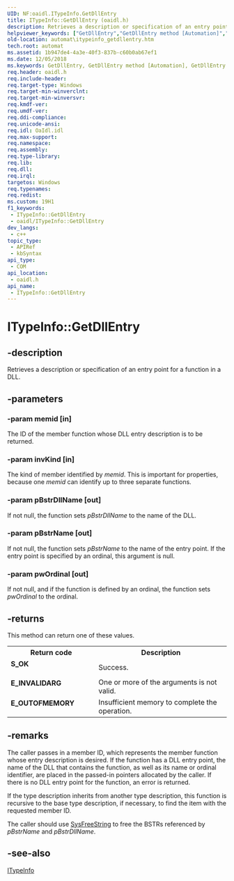 ```yaml
---
UID: NF:oaidl.ITypeInfo.GetDllEntry
title: ITypeInfo::GetDllEntry (oaidl.h)
description: Retrieves a description or specification of an entry point for a function in a DLL.
helpviewer_keywords: ["GetDllEntry","GetDllEntry method [Automation]","GetDllEntry method [Automation]","ITypeInfo interface","ITypeInfo interface [Automation]","GetDllEntry method","ITypeInfo.GetDllEntry","ITypeInfo::GetDllEntry","_oa96_ITypeInfo_GetDllEntry","automat.itypeinfo_getdllentry","oaidl/ITypeInfo::GetDllEntry"]
old-location: automat\itypeinfo_getdllentry.htm
tech.root: automat
ms.assetid: 1b947de4-4a3e-40f3-837b-c60b0ab67ef1
ms.date: 12/05/2018
ms.keywords: GetDllEntry, GetDllEntry method [Automation], GetDllEntry method [Automation],ITypeInfo interface, ITypeInfo interface [Automation],GetDllEntry method, ITypeInfo.GetDllEntry, ITypeInfo::GetDllEntry, _oa96_ITypeInfo_GetDllEntry, automat.itypeinfo_getdllentry, oaidl/ITypeInfo::GetDllEntry
req.header: oaidl.h
req.include-header: 
req.target-type: Windows
req.target-min-winverclnt: 
req.target-min-winversvr: 
req.kmdf-ver: 
req.umdf-ver: 
req.ddi-compliance: 
req.unicode-ansi: 
req.idl: OaIdl.idl
req.max-support: 
req.namespace: 
req.assembly: 
req.type-library: 
req.lib: 
req.dll: 
req.irql: 
targetos: Windows
req.typenames: 
req.redist: 
ms.custom: 19H1
f1_keywords:
 - ITypeInfo::GetDllEntry
 - oaidl/ITypeInfo::GetDllEntry
dev_langs:
 - c++
topic_type:
 - APIRef
 - kbSyntax
api_type:
 - COM
api_location:
 - oaidl.h
api_name:
 - ITypeInfo::GetDllEntry
---
```


# ITypeInfo::GetDllEntry


## -description

Retrieves a description or specification of an entry point for a function in a DLL.

## -parameters

### -param memid [in]

The ID of the member function whose DLL entry description is to be returned.

### -param invKind [in]

The kind of member identified by <i>memid</i>. This is important for properties, because one <i>memid</i> can identify up to three separate functions.

### -param pBstrDllName [out]

If not null, the function sets <i>pBstrDllName</i> to the name of the DLL.

### -param pBstrName [out]

If not null, the function sets <i>pBstrName</i> to the name of the entry point. If the entry point is specified by an ordinal, this argument is null.

### -param pwOrdinal [out]

If not null, and if the function is defined by an ordinal, the function sets <i>pwOrdinal</i> to the ordinal.

## -returns

This method can return one of these values.

<table>
<tr>
<th>Return code</th>
<th>Description</th>
</tr>
<tr>
<td width="40%">
<dl>
<dt><b>S_OK
</b></dt>
</dl>
</td>
<td width="60%">
Success.

</td>
</tr>
<tr>
<td width="40%">
<dl>
<dt><b>E_INVALIDARG
</b></dt>
</dl>
</td>
<td width="60%">
One or more of the arguments is not valid.

</td>
</tr>
<tr>
<td width="40%">
<dl>
<dt><b>E_OUTOFMEMORY
</b></dt>
</dl>
</td>
<td width="60%">
Insufficient memory to complete the operation.

</td>
</tr>
</table>

## -remarks

The caller passes in a member ID, which represents the member function whose entry description is desired. If the function has a DLL entry point, the name of the DLL that contains the function, as well as its name or ordinal identifier, are placed in the passed-in pointers allocated by the caller. If there is no DLL entry point for the function, an error is returned.



If the type description inherits from another type description, this function is recursive to the base type description, if necessary, to find the item with the requested member ID.



The caller should use <a href="/previous-versions/windows/desktop/api/oleauto/nf-oleauto-sysfreestring">SysFreeString</a> to free the BSTRs referenced by <i>pBstrName</i> and <i>pBstrDllName</i>.

## -see-also

<a href="/previous-versions/windows/desktop/api/oaidl/nn-oaidl-itypeinfo">ITypeInfo</a>

